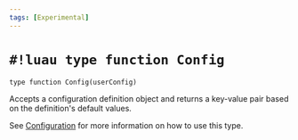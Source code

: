 ```yaml
---
tags: [Experimental]
---
```


# `#!luau type function Config`
<!-- b:version dev -->

```luau
type function Config(userConfig)
```

Accepts a configuration definition object and returns a key-value pair based on the definition's default values.

See [Configuration](../../developer-guide/transformonomicon/configuration.md) for more information on how to use this
type.
